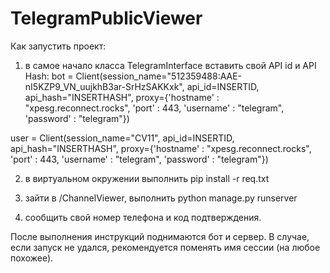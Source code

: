 # TelegramPublicViewer

Как запустить проект:
1) в самое начало класса TelegramInterface вставить свой API id и API Hash: 
bot = Client(session_name="512359488:AAE-nI5KZP9_VN_uujkhB3ar-SrHzSAKKxk",
        api_id=INSERTID,
        api_hash="INSERTHASH",
        proxy={'hostname' : "xpesg.reconnect.rocks", 'port' : 443, 'username' : "telegram", 'password' : "telegram"})

user = Client(session_name="CV11",
    api_id=INSERTID,
    api_hash="INSERTHASH",
   	proxy={'hostname' : "xpesg.reconnect.rocks", 'port' : 443, 'username' : "telegram", 'password' : "telegram"})

2) в виртуальном окружении выполнить pip install -r req.txt

3) зайти в /ChannelViewer, выполнить python manage.py runserver

4) сообщить свой номер телефона и код подтверждения.

После выполнения инструкций поднимаются бот и сервер.
В случае, если запуск не удался, рекомендуется поменять имя сессии (на любое похожее).

